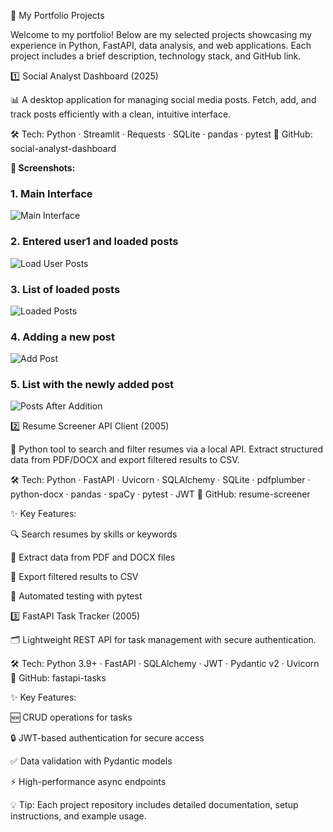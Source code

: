 🚀 My Portfolio Projects

Welcome to my portfolio! Below are my selected projects showcasing my experience in Python, FastAPI, data analysis, and web applications. Each project includes a brief description, technology stack, and GitHub link.

1️⃣ Social Analyst Dashboard (2025)

📊 A desktop application for managing social media posts.
Fetch, add, and track posts efficiently with a clean, intuitive interface.

🛠 Tech: Python · Streamlit · Requests · SQLite · pandas · pytest
🔗 GitHub: social-analyst-dashboard

**📸 Screenshots:**

### 1. Main Interface
![Main Interface](assets/screenshot1.png)

### 2. Entered user1 and loaded posts
![Load User Posts](assets/screenshot2.png)

### 3. List of loaded posts
![Loaded Posts](assets/screenshot3.png)

### 4. Adding a new post
![Add Post](assets/screenshot4.png)

### 5. List with the newly added post
![Posts After Addition](assets/screenshot5.png)


2️⃣ Resume Screener API Client (2005)

📝 Python tool to search and filter resumes via a local API.
Extract structured data from PDF/DOCX and export filtered results to CSV.

🛠 Tech: Python · FastAPI · Uvicorn · SQLAlchemy · SQLite · pdfplumber · python-docx · pandas · spaCy · pytest · JWT
🔗 GitHub: resume-screener

✨ Key Features:

🔍 Search resumes by skills or keywords

📄 Extract data from PDF and DOCX files

💾 Export filtered results to CSV

🧪 Automated testing with pytest

3️⃣ FastAPI Task Tracker (2005)

🗂 Lightweight REST API for task management with secure authentication.

🛠 Tech: Python 3.9+ · FastAPI · SQLAlchemy · JWT · Pydantic v2 · Uvicorn
🔗 GitHub: fastapi-tasks

✨ Key Features:

🆕 CRUD operations for tasks

🔒 JWT-based authentication for secure access

✅ Data validation with Pydantic models

⚡ High-performance async endpoints

💡 Tip: Each project repository includes detailed documentation, setup instructions, and example usage.
